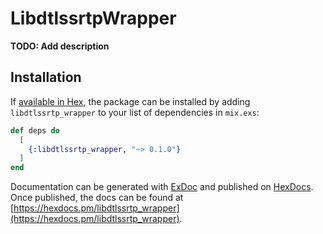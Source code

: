 # LibdtlssrtpWrapper

**TODO: Add description**

## Installation

If [available in Hex](https://hex.pm/docs/publish), the package can be installed
by adding `libdtlssrtp_wrapper` to your list of dependencies in `mix.exs`:

```elixir
def deps do
  [
    {:libdtlssrtp_wrapper, "~> 0.1.0"}
  ]
end
```

Documentation can be generated with [ExDoc](https://github.com/elixir-lang/ex_doc)
and published on [HexDocs](https://hexdocs.pm). Once published, the docs can
be found at [https://hexdocs.pm/libdtlssrtp_wrapper](https://hexdocs.pm/libdtlssrtp_wrapper).

